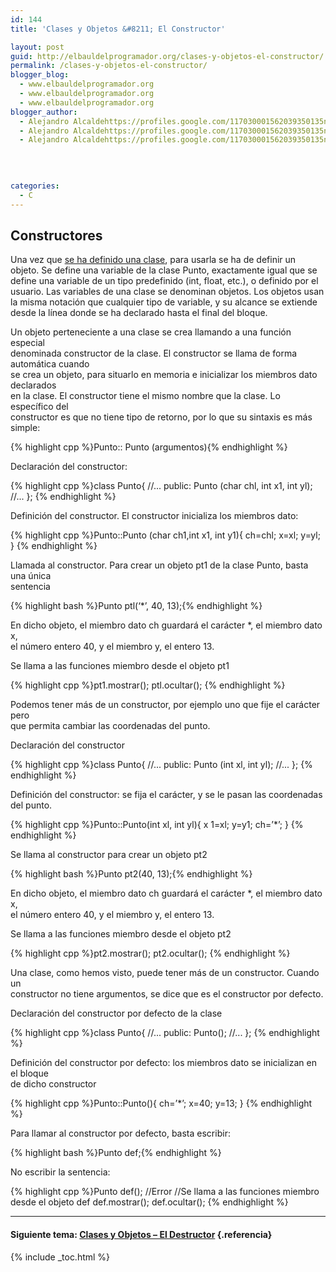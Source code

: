 ```yaml
---
id: 144
title: 'Clases y Objetos &#8211; El Constructor'

layout: post
guid: http://elbauldelprogramador.org/clases-y-objetos-el-constructor/
permalink: /clases-y-objetos-el-constructor/
blogger_blog:
  - www.elbauldelprogramador.org
  - www.elbauldelprogramador.org
  - www.elbauldelprogramador.org
blogger_author:
  - Alejandro Alcaldehttps://profiles.google.com/117030001562039350135noreply@blogger.com
  - Alejandro Alcaldehttps://profiles.google.com/117030001562039350135noreply@blogger.com
  - Alejandro Alcaldehttps://profiles.google.com/117030001562039350135noreply@blogger.com

  
  
  
categories:
  - C
---
```

<div class="iconcpp">
</div>

## Constructores

Una vez que [se ha definido una clase][1], para usarla se ha de definir un objeto. Se define una variable de la clase Punto, exactamente igual que se define una variable de un tipo predefinido (int, float, etc.), o definido por el usuario. Las variables de una clase se denominan objetos. Los objetos usan la misma notación que cualquier tipo de variable, y su alcance se extiende desde la línea donde se ha declarado hasta el final del bloque.  
  
<!--ad-->

Un objeto perteneciente a una clase se crea llamando a una función especial  
denominada constructor de la clase. El constructor se llama de forma automática cuando  
se crea un objeto, para situarlo en memoria e inicializar los miembros dato declarados  
en la clase. El constructor tiene el mismo nombre que la clase. Lo específico del  
constructor es que no tiene tipo de retorno, por lo que su sintaxis es más simple:



{% highlight cpp %}Punto:: Punto (argumentos){% endhighlight %}



Declaración del constructor: 

{% highlight cpp %}class Punto{
    //...
  public:
    Punto (char chl, int x1, int yl);
    //...
};
{% endhighlight %}

Definición del constructor. El constructor inicializa los miembros dato:

{% highlight cpp %}Punto::Punto (char ch1,int x1, int y1){
  ch=chl;
  x=xl;
  y=yl; 
}
{% endhighlight %}

Llamada al constructor. Para crear un objeto pt1 de la clase Punto, basta una única  
sentencia

{% highlight bash %}Punto ptl(‘*’, 40, 13);{% endhighlight %}

En dicho objeto, el miembro dato ch guardará el carácter *, el miembro dato x,  
el número entero 40, y el miembro y, el entero 13.

Se llama a las funciones miembro desde el objeto pt1

{% highlight cpp %}pt1.mostrar();
ptl.ocultar();
{% endhighlight %}

Podemos tener más de un constructor, por ejemplo uno que fije el carácter pero  
que permita cambiar las coordenadas del punto.

Declaración del constructor

{% highlight cpp %}class Punto{
    //...
  public:
    Punto (int xl, int yl);
    //...
};
{% endhighlight %}

Definición del constructor: se fija el carácter, y se le pasan las coordenadas del punto.

{% highlight cpp %}Punto::Punto(int xl, int yl){
  x 1=xl;
  y=y1;
  ch=’*’;
}
{% endhighlight %}

Se llama al constructor para crear un objeto pt2

{% highlight bash %}Punto pt2(40, 13);{% endhighlight %}

En dicho objeto, el miembro dato ch guardará el carácter *, el miembro dato x,  
el número entero 40, y el miembro y, el entero 13.

Se llama a las funciones miembro desde el objeto pt2

{% highlight cpp %}pt2.mostrar();
pt2.ocultar();
{% endhighlight %}

Una clase, como hemos visto, puede tener más de un constructor. Cuando un  
constructor no tiene argumentos, se dice que es el constructor por defecto.

Declaración del constructor por defecto de la clase

{% highlight cpp %}class Punto{
    //...
  public:
    Punto();
    //...
};
{% endhighlight %}

Definición del constructor por defecto: los miembros dato se inicializan en el bloque  
de dicho constructor

{% highlight cpp %}Punto::Punto(){
  ch=’*’;
  x=40;
  y=13;
}
{% endhighlight %}

Para llamar al constructor por defecto, basta escribir:

{% highlight bash %}Punto def;{% endhighlight %}

No escribir la sentencia:

{% highlight cpp %}Punto def();
//Error
//Se llama a las funciones miembro desde el objeto def
def.mostrar();
def.ocultar();
{% endhighlight %}

* * *

#### Siguiente tema: [Clases y Objetos &#8211; El Destructor][2] {.referencia}



 [1]: http://elbauldelprogramador.com/clases-y-objetos-definir-una-clase/
 [2]: http://elbauldelprogramador.com/clases-y-objetos-el-destructor/

{% include _toc.html %}
